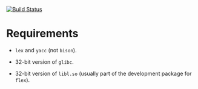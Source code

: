 [![Build Status](https://travis-ci.org/emerald/emerald.svg?branch=master)](https://travis-ci.org/emerald/emerald)

Requirements
============

  * `lex` and `yacc` (not `bison`).

  * 32-bit version of `glibc`.

  * 32-bit version of `libl.so` (usually part of the development package for `flex`).
